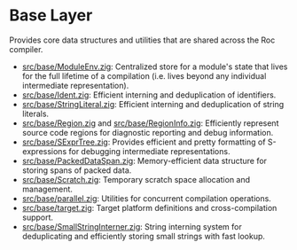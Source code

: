 # Base Layer

Provides core data structures and utilities that are shared across the Roc compiler.

- [src/base/ModuleEnv.zig](./ModuleEnv.zig): Centralized store for a module's state that lives for the full lifetime of a compilation (i.e. lives beyond any individual intermediate representation).
- [src/base/Ident.zig](./Ident.zig): Efficient interning and deduplication of identifiers.
- [src/base/StringLiteral.zig](./StringLiteral.zig): Efficient interning and deduplication of string literals.
- [src/base/Region.zig](./Region.zig) and [src/base/RegionInfo.zig](./RegionInfo.zig): Efficiently represent source code regions for diagnostic reporting and debug information.
- [src/base/SExprTree.zig](./SExprTree.zig): Provides efficient and pretty formatting of S-expressions for debugging intermediate representations.
- [src/base/PackedDataSpan.zig](./PackedDataSpan.zig): Memory-efficient data structure for storing spans of packed data.
- [src/base/Scratch.zig](./Scratch.zig): Temporary scratch space allocation and management.
- [src/base/parallel.zig](./parallel.zig): Utilities for concurrent compilation operations.
- [src/base/target.zig](./target.zig): Target platform definitions and cross-compilation support.
- [src/base/SmallStringInterner.zig](./SmallStringInterner.zig): String interning system for deduplicating and efficiently storing small strings with fast lookup.
